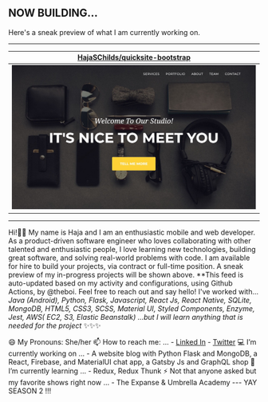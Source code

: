 ## NOW BUILDING...

Here's a sneak preview of what I am currently working on.

---

| [HajaSChilds/quicksite-bootstrap](https://github.com/HajaSChilds/quicksite-bootstrap) |
| :-: |
| <a href="https://github.com/HajaSChilds/quicksite-bootstrap"><img src="https://github.com/HajaSChilds/quicksite-bootstrap/raw/master/DISPLAY.jpg" alt="HajaSChilds/quicksite-bootstrap" title="HajaSChilds/quicksite-bootstrap" width="NaN" height="NaN"></a> |



---

Hi!👋🏽  My name is Haja and I am an enthusiastic mobile and web developer. As a product-driven software engineer who loves collaborating with other talented and enthusiastic people, I love learning new technologies, building great software, and solving real-world problems with code. I am available for hire to build your projects, via contract or full-time position. A sneak preview of my in-progress projects will be shown above. **This feed is auto-updated based on my activity and configurations, using Github Actions, by @theboi.  Feel free to reach out and say hello!
I've worked with... *Java (Android), Python, Flask, Javascript, React Js, React Native, SQLite, MongoDB, HTML5, CSS3, SCSS, Material UI, Styled Components, Enzyme, Jest, AWS( EC2, S3, Elastic Beanstalk) ...but I will learn anything that is needed for the project* ✨✨✨

😄 My Pronouns: She/her
📫 How to reach me: ... - [Linked In](https://www.linkedin.com/in/haja-childs-dev-md/) - [Twitter](https://twitter.com/tech_natural)
💻 I’m currently working on ... - A website blog with Python Flask and MongoDB, a React, Firebase, and MaterialUI chat app, a Gatsby Js and GraphQL shop
🌱 I’m currently learning ... - Redux, Redux Thunk
⚡ Not that anyone asked but my favorite shows right now ... - The Expanse  &  Umbrella Academy --- YAY SEASON 2 !!!